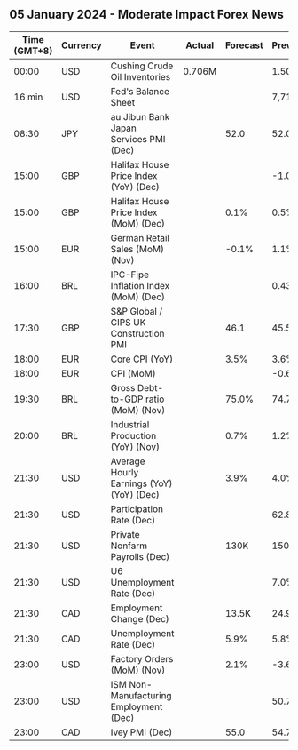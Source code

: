 ## 05 January 2024 - Moderate Impact Forex News

| Time (GMT+8) | Currency | Event | Actual | Forecast | Previous |
|------|----------|-------|--------|----------|----------|
| 00:00 | USD | Cushing Crude Oil Inventories | 0.706M |  | 1.508M |
| 16 min | USD | Fed's Balance Sheet |  |  | 7,713B |
| 08:30 | JPY | au Jibun Bank Japan Services PMI (Dec) |  | 52.0 | 52.0 |
| 15:00 | GBP | Halifax House Price Index (YoY) (Dec) |  |  | -1.0% |
| 15:00 | GBP | Halifax House Price Index (MoM) (Dec) |  | 0.1% | 0.5% |
| 15:00 | EUR | German Retail Sales (MoM) (Nov) |  | -0.1% | 1.1% |
| 16:00 | BRL | IPC-Fipe Inflation Index (MoM) (Dec) |  |  | 0.43% |
| 17:30 | GBP | S&P Global / CIPS UK Construction PMI |  | 46.1 | 45.5 |
| 18:00 | EUR | Core CPI (YoY) |  | 3.5% | 3.6% |
| 18:00 | EUR | CPI (MoM) |  |  | -0.6% |
| 19:30 | BRL | Gross Debt-to-GDP ratio (MoM) (Nov) |  | 75.0% | 74.7% |
| 20:00 | BRL | Industrial Production (YoY) (Nov) |  | 0.7% | 1.2% |
| 21:30 | USD | Average Hourly Earnings (YoY) (YoY) (Dec) |  | 3.9% | 4.0% |
| 21:30 | USD | Participation Rate (Dec) |  |  | 62.8% |
| 21:30 | USD | Private Nonfarm Payrolls (Dec) |  | 130K | 150K |
| 21:30 | USD | U6 Unemployment Rate (Dec) |  |  | 7.0% |
| 21:30 | CAD | Employment Change (Dec) |  | 13.5K | 24.9K |
| 21:30 | CAD | Unemployment Rate (Dec) |  | 5.9% | 5.8% |
| 23:00 | USD | Factory Orders (MoM) (Nov) |  | 2.1% | -3.6% |
| 23:00 | USD | ISM Non-Manufacturing Employment (Dec) |  |  | 50.7 |
| 23:00 | CAD | Ivey PMI (Dec) |  | 55.0 | 54.7 |
